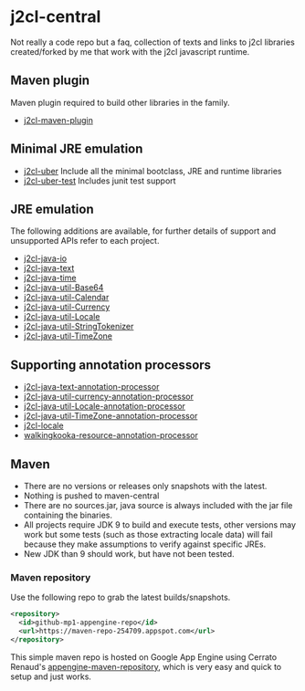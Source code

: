 # j2cl-central
Not really a code repo but a faq, collection of texts and links to j2cl libraries created/forked by me that work with the j2cl javascript runtime.



## Maven plugin
Maven plugin required to build other libraries in the family.

- [j2cl-maven-plugin](https://github.com/mP1/j2cl-maven-plugin)



## Minimal JRE emulation

- [j2cl-uber](https://github.com/mP1/j2cl-uber) Include all the minimal bootclass, JRE and runtime libraries
- [j2cl-uber-test](https://github.com/mP1/j2cl-uber-test) Includes junit test support



## JRE emulation

The following additions are available, for further details of support and unsupported APIs refer to each project.

- [j2cl-java-io](https://github.com/mP1/j2cl-java-io)
- [j2cl-java-text](https://github.com/mP1/j2cl-java-text)
- [j2cl-java-time](https://github.com/mP1/j2cl-java-time)
- [j2cl-java-util-Base64](https://github.com/mP1/j2cl-java-util-Base64)
- [j2cl-java-util-Calendar](https://github.com/mP1/j2cl-java-util-Calendar)
- [j2cl-java-util-Currency](https://github.com/mP1/j2cl-java-util-Currency)
- [j2cl-java-util-Locale](https://github.com/mP1/j2cl-java-util-Locale)
- [j2cl-java-util-StringTokenizer](https://github.com/mP1/j2cl-java-util-StringTokenizer)
- [j2cl-java-util-TimeZone](https://github.com/mP1/j2cl-java-util-TimeZone)



## Supporting annotation processors

- [j2cl-java-text-annotation-processor](https://github.com/mP1/j2cl-java-text-annotation-processor)
- [j2cl-java-util-currency-annotation-processor](https://github.com/mP1/j2cl-java-util-currency-annotation-processor)
- [j2cl-java-util-Locale-annotation-processor](https://github.com/mP1/j2cl-java-util-Locale-annotation-processor)
- [j2cl-java-util-TimeZone-annotation-processor](https://github.com/mP1/j2cl-java-util-TimeZone-annotation-processor)
- [j2cl-locale](https://github.com/mP1/j2cl-locale)
- [walkingkooka-resource-annotation-processor](https://github.com/mP1/walkingkooka-resource-annotation-processor)



## Maven

- There are no versions or releases only snapshots with the latest.
- Nothing is pushed to maven-central
- There are no sources.jar, java source is always included with the jar file containing the binaries.
- All projects require JDK 9 to build and execute tests, other versions may work but some tests (such as those extracting locale data) will fail because they make assumptions to verify against specific JREs.
- New JDK than 9 should work, but have not been tested.



### Maven repository

Use the following repo to grab the latest builds/snapshots.

```xml
<repository>
  <id>github-mp1-appengine-repo</id>
  <url>https://maven-repo-254709.appspot.com</url>
</repository>
```

This simple maven repo is hosted on Google App Engine using Cerrato Renaud's [appengine-maven-repository](https://github.com/renaudcerrato/appengine-maven-repository), which is very easy and quick to setup and just works.